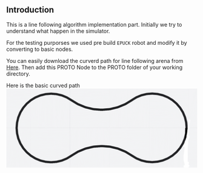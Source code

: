 ## Introduction

This is a line following algorithm implementation part. Initially we try to understand what happen in the simulator.

For the testing purporses we used pre build `EPUCK` robot and modify it by converting to basic nodes.

You can easily download the curverd path for line following arena from [Here](https://github.com/AvishkaSandeepa/webots-Autonomous-Mobile-Robot/tree/master/line-following/Arena/line-following-track). Then add this PROTO Node to the PROTO folder of your working directory.

Here is the basic curved path
![alt text](https://github.com/AvishkaSandeepa/webots-Autonomous-Mobile-Robot/blob/master/line-following/Arena/line-following-track/curvedTrack.png "curved Path")
